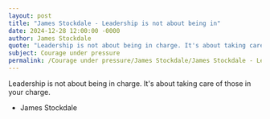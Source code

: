 ```yaml
---
layout: post
title: "James Stockdale - Leadership is not about being in"
date: 2024-12-28 12:00:00 -0000
author: James Stockdale
quote: "Leadership is not about being in charge. It's about taking care of those in your charge."
subject: Courage under pressure
permalink: /Courage under pressure/James Stockdale/James Stockdale - Leadership is not about being in
---
```


Leadership is not about being in charge. It's about taking care of those in your charge.

- James Stockdale
